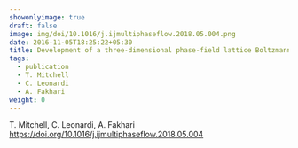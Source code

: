 ```yaml
---
showonlyimage: true
draft: false
image: img/doi/10.1016/j.ijmultiphaseflow.2018.05.004.png
date: 2016-11-05T18:25:22+05:30
title: Development of a three-dimensional phase-field lattice Boltzmann method for the study of immiscible fluids at high density ratios
tags:
  - publication
  - T. Mitchell
  - C. Leonardi
  - A. Fakhari
weight: 0
---
```


T. Mitchell, C. Leonardi, A. Fakhari
https://doi.org/10.1016/j.ijmultiphaseflow.2018.05.004
